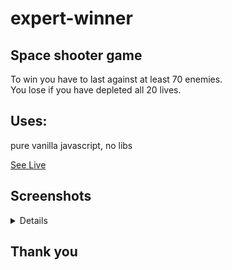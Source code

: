 # expert-winner

## Space shooter game

To win you have to last against at least 70 enemies.<br>
You lose if you have depleted all 20 lives.

## Uses:

pure vanilla javascript, no libs 

[See Live](https://shiny-mermaid-881c44.netlify.app)

## Screenshots
<details>
<img src="https://github.com/Hvitrevs/expert-winner/assets/134542496/0d785b46-3be1-4789-9d82-f3098ba0a6c1" alt="alt text" width="600">
<img src="https://github.com/Hvitrevs/expert-winner/assets/134542496/4dce3253-25b2-4968-b239-4e65f1d6e28f" alt="alt text" width="600">
<img src="https://github.com/Hvitrevs/expert-winner/assets/134542496/d42a3e5c-a0d7-4cc8-a88b-f696c418513d" alt="alt text" width="600">
</details>


## Thank you 
